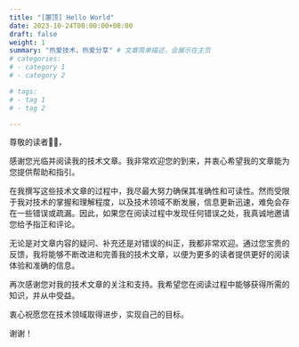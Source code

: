 ```yaml
---
title: "[置顶] Hello World"
date: 2023-10-24T00:00:00+08:00
draft: false
weight: 1
summary: "热爱技术，热爱分享" # 文章简单描述，会展示在主页
# categories:
# - category 1
# - category 2

# tags:
# - tag 1
# - tag 2

---
```


尊敬的读者🙋‍♂️，

感谢您光临并阅读我的技术文章。我非常欢迎您的到来，并衷心希望我的文章能为您提供帮助和指引。

在我撰写这些技术文章的过程中，我尽最大努力确保其准确性和可读性。然而受限于我对技术的掌握和理解程度，以及技术领域不断发展，信息更新迅速，难免会存在一些错误或疏漏。因此，如果您在阅读过程中发现任何错误之处，我真诚地邀请您给予指正和评论。

无论是对文章内容的疑问、补充还是对错误的纠正，我都非常欢迎。通过您宝贵的反馈，我将能够不断改进和完善我的技术文章，以便为更多的读者提供更好的阅读体验和准确的信息。

再次感谢您对我的技术文章的关注和支持。我希望您在阅读过程中能够获得所需的知识，并从中受益。

衷心祝愿您在技术领域取得进步，实现自己的目标。

谢谢！


